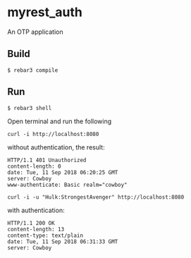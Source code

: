 myrest_auth
=====

An OTP application

Build
-----

    $ rebar3 compile

Run
---

    $ rebar3 shell

Open terminal and run the following

```
curl -i http://localhost:8080
```

without authentication, the result:

```    
HTTP/1.1 401 Unauthorized
content-length: 0
date: Tue, 11 Sep 2018 06:20:25 GMT
server: Cowboy
www-authenticate: Basic realm="cowboy"
```

```
curl -i -u "Hulk:StrongestAvenger" http://localhost:8080
```
with authentication:
```
HTTP/1.1 200 OK
content-length: 13
content-type: text/plain
date: Tue, 11 Sep 2018 06:31:33 GMT
server: Cowboy
```
